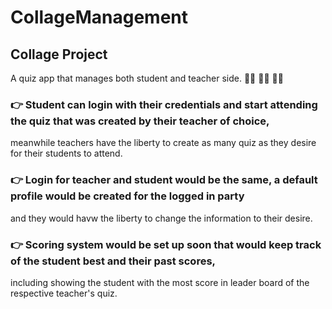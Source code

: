 # CollageManagement
## **Collage Project**
A quiz app that manages both student and teacher side. 🧑‍🎓 👨‍🏫 👩‍🏫

### 👉  Student can login with their credentials and start attending the quiz that was created by their teacher of choice,
meanwhile teachers have the liberty to create as many quiz as they desire for their students to attend.

### 👉  Login for teacher and student would be the same, a default profile would be created for the logged in party 
and they would havw the liberty to change the information to their desire.

### 👉  Scoring system would be set up soon that would keep track of the student best and their past scores,
including showing the student with the most score in leader board of the respective teacher's quiz.
